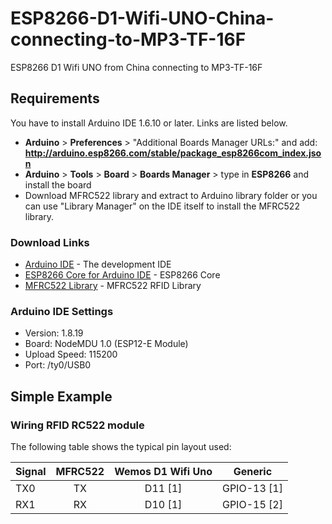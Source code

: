 # ESP8266-D1-Wifi-UNO-China-connecting-to-MP3-TF-16F
ESP8266 D1 Wifi UNO from China connecting to MP3-TF-16F

## Requirements
You have to install Arduino IDE 1.6.10 or later. Links are listed below.
* **Arduino** > **Preferences** > "Additional Boards Manager URLs:" and add: **http://arduino.esp8266.com/stable/package_esp8266com_index.json**
* **Arduino** > **Tools** > **Board** > **Boards Manager** > type in **ESP8266** and install the board
* Download MFRC522 library and extract to Arduino library folder or you can use "Library Manager" on the IDE itself to install the MFRC522 library.

### Download Links
* [Arduino IDE](https://www.arduino.cc/en/Main/Software) - The development IDE
* [ESP8266 Core for Arduino IDE](https://github.com/esp8266/Arduino) - ESP8266 Core
* [MFRC522 Library](https://github.com/miguelbalboa/rfid) - MFRC522 RFID Library

### Arduino IDE Settings
* Version: 1.8.19
* Board: NodeMDU 1.0 (ESP12-E Module)
* Upload Speed: 115200
* Port: /ty0/USB0

## Simple Example

### Wiring RFID RC522 module
The following table shows the typical pin layout used:

| Signal        | MFRC522       |Wemos D1 Wifi Uno | Generic      |
|---------------|:-------------:|:----------------:|:------------:|
| TX0           | TX            | D11 [1]          | GPIO-13 [1]  |
| RX1           | RX            | D10 [1]          | GPIO-15 [2]  |
